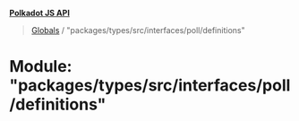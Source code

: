 **[Polkadot JS API](../README.md)**

> [Globals](../globals.md) / "packages/types/src/interfaces/poll/definitions"

# Module: "packages/types/src/interfaces/poll/definitions"
